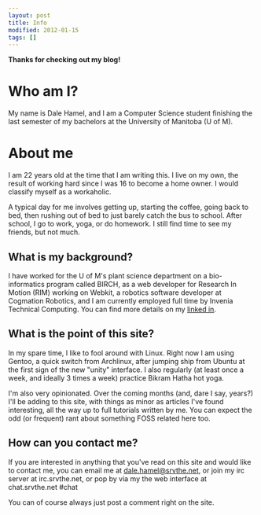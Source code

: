 ```yaml
---
layout: post
title: Info
modified: 2012-01-15
tags: []
---
```



**Thanks for checking out my blog!**

Who am I?
=========

My name is Dale Hamel, and I am a Computer Science student finishing the last semester of my bachelors at the University of Manitoba (U of M).

About me
========

I am 22 years old at the time that I am writing this. I live on my own, the result of working hard since I was 16 to become a home owner. I would classify myself as a workaholic.

A typical day for me involves getting up, starting the coffee, going back to bed, then rushing out of bed to just barely catch the bus to school. After school, I go to work, yoga, or do homework. I still find time to see my friends, but not much.

What is my background?
----------------------

I have worked for the U of M's plant science department on a bio-informatics program called BIRCH, as a web developer for Research In Motion (RIM) working on Webkit, a robotics software developer at Cogmation Robotics, and I am currently employed full time by Invenia Technical Computing. You can find more details on my [linked in](http://ca.linkedin.com/pub/dale-hamel/34/45b/6b9 "linked in").

What is the point of this site?
-------------------------------

In my spare time, I like to fool around with Linux. Right now I am using Gentoo, a quick switch from Archlinux, after jumping ship from Ubuntu at the first sign of the new "unity" interface. I also regularly (at least once a week, and ideally 3 times a week) practice Bikram Hatha hot yoga.

I'm also very opinionated. Over the coming months (and, dare I say, years?) I'll be adding to this site, with things as minor as articles I've found interesting, all the way up to full tutorials written by me. You can expect the odd (or frequent) rant about something FOSS related here too.

How can you contact me?
-----------------------

If you are interested in anything that you've read on this site and would like to contact me, you can email me at dale.hamel@srvthe.net, or join my irc server at irc.srvthe.net, or pop by via my the web interface at chat.srvthe.net \#chat

You can of course always just post a comment right on the site.
